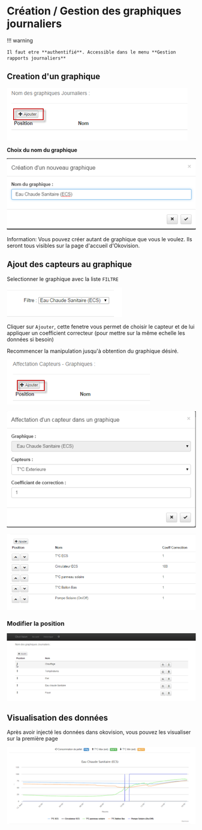 # Création / Gestion des graphiques journaliers

!!! warning

    Il faut etre **authentifié**. Accessible dans le menu **Gestion rapports journaliers**

## Creation d'un graphique

![w-0240-oko](/assets/img/oko/w-0240-oko.png)

**Choix du nom du graphique**

![w-0250-oko](/assets/img/oko/w-0250-oko.png)

Information: Vous pouvez créer autant de graphique que vous le voulez. Ils seront tous visibles sur la page d'accueil d'Okovision.

## Ajout des capteurs au graphique

Selectionner le graphique avec la liste `FILTRE`

![w-0260-oko](/assets/img/oko/w-0260-oko.png)

Cliquer sur `Ajouter`, cette fenetre vous permet de choisir le capteur et de lui appliquer un coefficient correcteur (pour mettre sur la même echelle les données si besoin)

Recommencer la manipulation jusqu'à obtention du graphique désiré.

![w-0270-oko](/assets/img/oko/w-0270-oko.png)

![w-0280-oko](/assets/img/oko/w-0280-oko.png)

![w-0290-oko](/assets/img/oko/w-0290-oko.png)

### Modifier la position

![w-0310-oko](/assets/img/oko/w-0310-oko.gif)

## Visualisation des données

Après avoir injecté les données dans okovision, vous pouvez les visualiser sur la première page

![w-0300-oko](/assets/img/oko/w-0300-oko.png)
